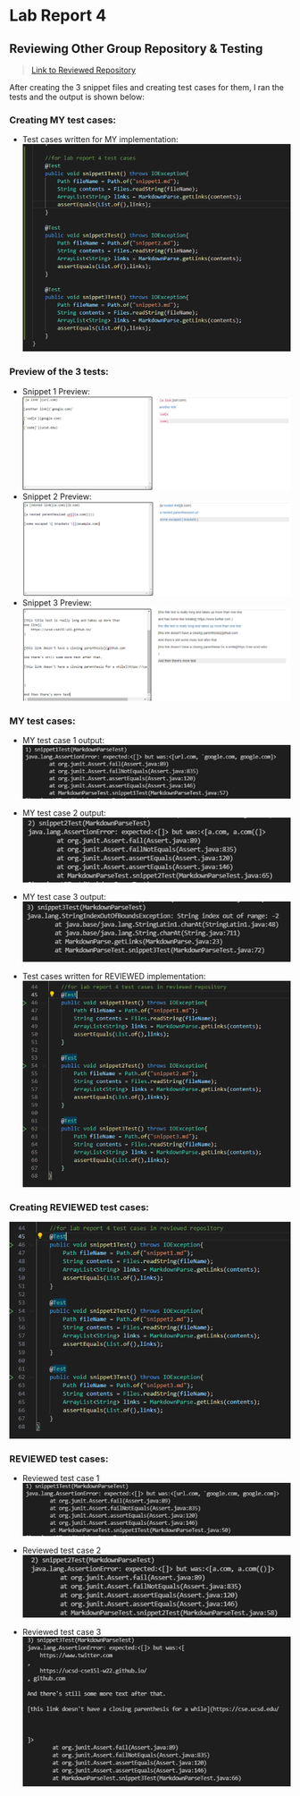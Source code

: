 # Lab Report 4
## Reviewing Other Group Repository & Testing

>[Link to Reviewed Repository](https://github.com/ExtraExaByte/MarkDownParse)

After creating the 3 snippet files and creating test cases for them, I ran the tests and the output is shown below:

### Creating MY test cases:
* Test cases written for MY implementation:
![Image](images/snippet-testcases.PNG)

### Preview of the 3 tests:
* Snippet 1 Preview:
![Image](images/snippet1preview.PNG)
* Snippet 2 Preview:
![Image](images/snippet2preview.PNG)
* Snippet 3 Preview:
![Image](images/snippet3preview.PNG)

### MY test cases:
* MY test case 1 output:
![Image](images/my-repo-test1output.PNG)

* MY test case 2 output:
![Image](images/my-repo-test2output.PNG)

* MY test case 3 output:
![Image](images/my-repo-test3output.PNG)

* Test cases written for REVIEWED implementation:
![Image](images/reviewed-repo-testcases.PNG)

### Creating REVIEWED test cases:
![Image](images/reviewed-repo-testcases.PNG)

### REVIEWED test cases:
* Reviewed test case 1
![Image](images/reviewed-repo-test1output.PNG)

* Reviewed test case 2
![Image](images/reviewed-repo-test2output.PNG)

* Reviewed test case 3
![Image](images/reviewed-repo-test3output.PNG)
